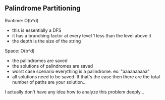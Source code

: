 ## Palindrome Partitioning

Runtime: O(b^d)
- this is essentially a DFS
- it has a branching factor at every level 1 less than the level above it
- the depth is the size of the string

Space: O(b^d)
- the palindromes are saved 
- the solutions of palindromes are saved
- worst case scenario everything is a palindrome. ex: "aaaaaaaaaa"
- all solutions need to be saved. If that's the case then there are the total number of paths are your solution...

I actually don't have any idea how to analyze this problem deeply...